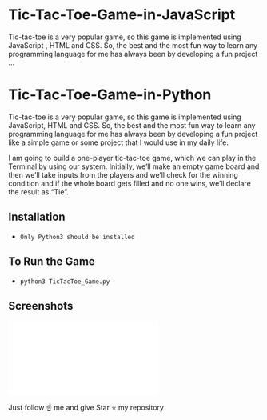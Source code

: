 # Tic-Tac-Toe-Game-in-JavaScript
Tic-tac-toe is a very popular game, so this game is implemented using JavaScript , HTML and CSS. So, the best and the most fun way to learn any programming language for me has always been by developing a fun project …



# Tic-Tac-Toe-Game-in-Python
Tic-tac-toe is a very popular game, so this game is implemented using JavaScript, HTML and CSS.
So, the best and the most fun way to learn any programming language for me has always been by developing a fun project like a simple game or some project that I would use in my daily life.

I am going to build a one-player tic-tac-toe game, which we can play in the Terminal by using our system. Initially, we’ll make an empty game board and then we’ll take inputs from the players and we’ll check for the winning condition and if the whole board gets filled and no one wins, we’ll declare the result as “Tie”.

## Installation
- `Only Python3 should be installed`

## To Run the Game
- `python3 TicTacToe_Game.py`

## Screenshots
![2](file:///home/vishal/Tic-Tac-Toe/TicTacToe.html)


Just follow ☝️ me and give Star ⭐ my repository
